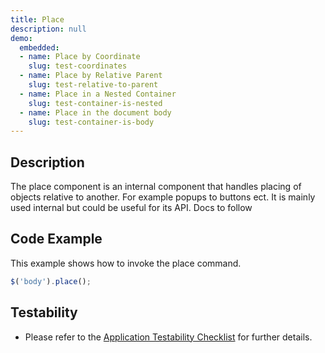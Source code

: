 ```yaml
---
title: Place
description: null
demo:
  embedded:
  - name: Place by Coordinate
    slug: test-coordinates
  - name: Place by Relative Parent
    slug: test-relative-to-parent
  - name: Place in a Nested Container
    slug: test-container-is-nested
  - name: Place in the document body
    slug: test-container-is-body
---
```


## Description

The place component is an internal component that handles placing of objects relative to another. For example popups to buttons ect. It is mainly used internal but could be useful for its API.
Docs to follow

## Code Example

This example shows how to invoke the place command.

```javascript
$('body').place();
```

## Testability

- Please refer to the [Application Testability Checklist](https://design.infor.com/resources/application-testability-checklist) for further details.
